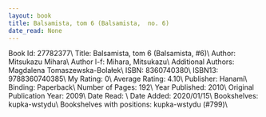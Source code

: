 ```yaml
---
layout: book
title: Balsamista, tom 6 (Balsamista,  no. 6)
date_read: None
---
```


Book Id: 27782377\ 
Title: Balsamista, tom 6 (Balsamista, #6)\ 
Author: Mitsukazu Mihara\ 
Author l-f: Mihara, Mitsukazu\ 
Additional Authors: Magdalena Tomaszewska-Bolałek\ 
ISBN: 8360740380\ 
ISBN13: 9788360740385\ 
My Rating: 0\ 
Average Rating: 4.10\ 
Publisher: Hanami\ 
Binding: Paperback\ 
Number of Pages: 192\ 
Year Published: 2010\ 
Original Publication Year: 2009\ 
Date Read: \ 
Date Added: 2020/01/15\ 
Bookshelves: kupka-wstydu\ 
Bookshelves with positions: kupka-wstydu (#799)\ 

